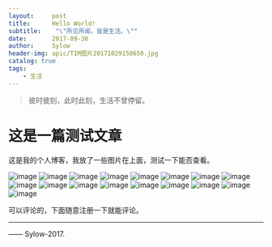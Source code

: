 ```yaml
---
layout:     post
title:      Hello World!
subtitle:    "\"所见所闻，皆是生活。\""
date:       2017-09-30
author:     Sylow
header-img: apic/TIM图片20171029150650.jpg
catalog: true
tags:
    - 生活
---
```


> 彼时彼刻，此时此刻，生活不曾停留。


# 这是一篇测试文章

这是我的个人博客，我放了一些图片在上面，测试一下能否查看。



![image](https://github.com/sylooooow/sylooooow.github.io/raw/master/apic/TIM%E5%9B%BE%E7%89%8720171029150640.jpg)
![image](https://github.com/sylooooow/sylooooow.github.io/raw/master/apic/TIM%E5%9B%BE%E7%89%8720171029150650.jpg)
![image](https://github.com/sylooooow/sylooooow.github.io/raw/master/apic/TIM%E5%9B%BE%E7%89%8720171029152420.jpg)
![image](https://github.com/sylooooow/sylooooow.github.io/raw/master/apic/TIM%E5%9B%BE%E7%89%8720171029152426.jpg)
![image](https://github.com/sylooooow/sylooooow.github.io/raw/master/apic/TIM%E5%9B%BE%E7%89%8720171029152432.jpg)
![image](https://github.com/sylooooow/sylooooow.github.io/raw/master/apic/TIM%E5%9B%BE%E7%89%8720171109231828.gif)
![image](https://github.com/sylooooow/sylooooow.github.io/raw/master/apic/TIM%E5%9B%BE%E7%89%8720171109231851.gif)
![image](https://github.com/sylooooow/sylooooow.github.io/raw/master/apic/TIM%E5%9B%BE%E7%89%8720171109231858.gif)
![image](https://github.com/sylooooow/sylooooow.github.io/raw/master/apic/TIM%E5%9B%BE%E7%89%8720171109231855.gif)
![image](https://github.com/sylooooow/sylooooow.github.io/raw/master/apic/TIM%E5%9B%BE%E7%89%8720171109231901.gif)
![image](https://github.com/sylooooow/sylooooow.github.io/raw/master/apic/TIM%E5%9B%BE%E7%89%8720171109231903.gif)
![image](https://github.com/sylooooow/sylooooow.github.io/raw/master/apic/TIM%E5%9B%BE%E7%89%8720171109231921.gif)
![image](https://github.com/sylooooow/sylooooow.github.io/raw/master/apic/TIM%E5%9B%BE%E7%89%8720171109231924.gif)
![image](https://github.com/sylooooow/sylooooow.github.io/raw/master/apic/TIM%E5%9B%BE%E7%89%8720171109231927.gif)
![image](https://github.com/sylooooow/sylooooow.github.io/raw/master/apic/TIM%E5%9B%BE%E7%89%8720171109231929.gif)
![image](https://github.com/sylooooow/sylooooow.github.io/raw/master/apic/TIM%E5%9B%BE%E7%89%8720171109231945.gif)
![image](https://github.com/sylooooow/sylooooow.github.io/raw/master/apic/TIM%E5%9B%BE%E7%89%8720171109232007.gif)




可以评论的，下面随意注册一下就能评论。

---

—— Sylow-2017.



